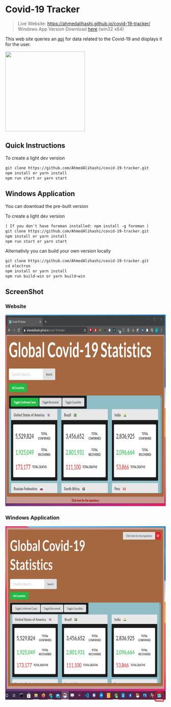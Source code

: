 # Covid-19 Tracker

> Live Website: https://ahmedalihashi.github.io/covid-19-tracker/
> Windows App Version Download [here](https://mega.nz/file/z6ImUaoa#PnDzLwnf6N3TxgdJnbRjWsBPGOcRmfEeI_Yty4UTZy0) (win32 x64)

This web site queries an [api](https://covid19api.com/) for data related to the Covid-19 and displays it for the user.

<img src='https://media3.giphy.com/media/Wpwq3jVvIBK9pVbQ5c/giphy.gif' height='250' width='250' ></img>

## Quick Instructions

To create a light dev version

```
git clone https://github.com/AhmedAlihashi/covid-19-tracker.git
npm install or yarn install
npm run start or yarn start
```

## Windows Application

You can download the pre-built version 

To create a light dev version

```
( If you don't have foreman installed: npm install -g foreman )
git clone https://github.com/AhmedAlihashi/covid-19-tracker.git
npm install or yarn install
npm run start or yarn start
```

Alternativly you can build your own version locally   

```
git clone https://github.com/AhmedAlihashi/covid-19-tracker.git
cd electron
npm install or yarn install
npm run build-win or yarn build~win
```
## ScreenShot

### Website

<img src='./github/website2.png' height='600' width='800' ></img>

### Windows Application

<img src='./github/windowsApp.png' height='550' width='800' ></img>
